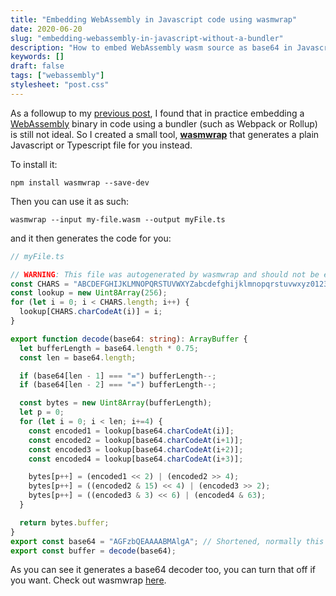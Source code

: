```yaml
---
title: "Embedding WebAssembly in Javascript code using wasmwrap"
date: 2020-06-20
slug: "embedding-webassembly-in-javascript-without-a-bundler"
description: "How to embed WebAssembly wasm source as base64 in Javascript."
keywords: []
draft: false
tags: ["webassembly"]
stylesheet: "post.css"
---
```


As a followup to my [previous post](/posts/embedding-wasm-in-js), I found that in practice embedding a [WebAssembly](https://webassembly.org/) binary in code using a bundler (such as Webpack or Rollup) is still not ideal. So I created a small tool, [**wasmwrap**](https://github.com/gzuidhof/wasmwrap) that generates a plain Javascript or Typescript file for you instead.


To install it:
```
npm install wasmwrap --save-dev
```

Then you can use it as such:

```
wasmwrap --input my-file.wasm --output myFile.ts
```

and it then generates the code for you:

```typescript
// myFile.ts

// WARNING: This file was autogenerated by wasmwrap and should not be edited manually.
const CHARS = "ABCDEFGHIJKLMNOPQRSTUVWXYZabcdefghijklmnopqrstuvwxyz0123456789+/";
const lookup = new Uint8Array(256);
for (let i = 0; i < CHARS.length; i++) {
  lookup[CHARS.charCodeAt(i)] = i;
}

export function decode(base64: string): ArrayBuffer {
  let bufferLength = base64.length * 0.75;
  const len = base64.length;

  if (base64[len - 1] === "=") bufferLength--;
  if (base64[len - 2] === "=") bufferLength--;

  const bytes = new Uint8Array(bufferLength);
  let p = 0;
  for (let i = 0; i < len; i+=4) {
    const encoded1 = lookup[base64.charCodeAt(i)];
    const encoded2 = lookup[base64.charCodeAt(i+1)];
    const encoded3 = lookup[base64.charCodeAt(i+2)];
    const encoded4 = lookup[base64.charCodeAt(i+3)];

    bytes[p++] = (encoded1 << 2) | (encoded2 >> 4);
    bytes[p++] = ((encoded2 & 15) << 4) | (encoded3 >> 2);
    bytes[p++] = ((encoded3 & 3) << 6) | (encoded4 & 63);
  }

  return bytes.buffer;
}
export const base64 = "AGFzbQEAAAABMAlgA"; // Shortened, normally this would be a longer base64 string 
export const buffer = decode(base64);
```

As you can see it generates a base64 decoder too, you can turn that off if you want. Check out wasmwrap [here](https://github.com/gzuidhof/wasmwrap).

